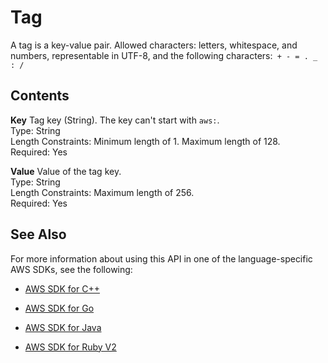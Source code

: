 # Tag<a name="API_Tag"></a>

A tag is a key\-value pair\. Allowed characters: letters, whitespace, and numbers, representable in UTF\-8, and the following characters:` + - = . _ : /` 

## Contents<a name="API_Tag_Contents"></a>

 **Key**   <a name="efs-Type-Tag-Key"></a>
Tag key \(String\)\. The key can't start with `aws:`\.  
Type: String  
Length Constraints: Minimum length of 1\. Maximum length of 128\.  
Required: Yes

 **Value**   <a name="efs-Type-Tag-Value"></a>
Value of the tag key\.  
Type: String  
Length Constraints: Maximum length of 256\.  
Required: Yes

## See Also<a name="API_Tag_SeeAlso"></a>

For more information about using this API in one of the language\-specific AWS SDKs, see the following:

+  [AWS SDK for C\+\+](http://docs.aws.amazon.com/goto/SdkForCpp/elasticfilesystem-2015-02-01/Tag) 

+  [AWS SDK for Go](http://docs.aws.amazon.com/goto/SdkForGoV1/elasticfilesystem-2015-02-01/Tag) 

+  [AWS SDK for Java](http://docs.aws.amazon.com/goto/SdkForJava/elasticfilesystem-2015-02-01/Tag) 

+  [AWS SDK for Ruby V2](http://docs.aws.amazon.com/goto/SdkForRubyV2/elasticfilesystem-2015-02-01/Tag) 
